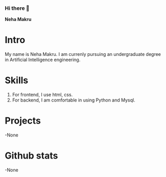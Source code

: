 ### Hi there 👋
**Neha Makru** 
# Intro 
My name is Neha Makru. 
I am currenly pursuing an undergraduate degree in Artificial Intelligence engineering.

# Skills
1. For frontend, I use html, css.
2. For backend, I am comfortable in using Python and Mysql.

# Projects 
-None

# Github stats 
-None 
#
